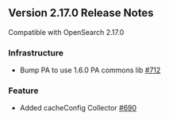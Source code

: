 ## Version 2.17.0 Release Notes

Compatible with OpenSearch 2.17.0

### Infrastructure
* Bump PA to use 1.6.0 PA commons lib [#712](https://github.com/opensearch-project/performance-analyzer/pull/712)

### Feature 
* Added cacheConfig Collector [#690](https://github.com/opensearch-project/performance-analyzer/pull/690)
